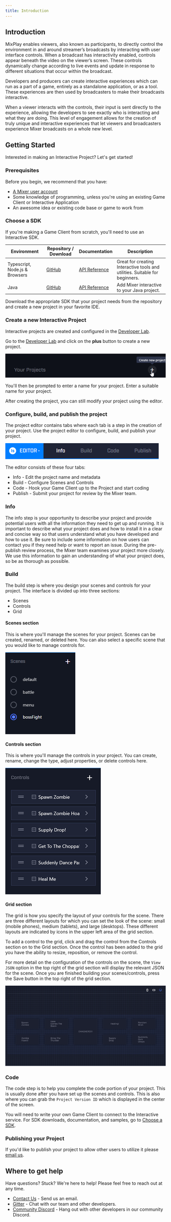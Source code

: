 ```yaml
---
title: Introduction
---
```


## Introduction

MixPlay enables viewers, also known as participants, to directly control the environment in and around streamer’s broadcasts by interacting with user interface controls. When a broadcast has interactivity enabled, controls appear beneath the video on the viewer’s screen. These controls dynamically change according to live events and update in response to different situations that occur within the broadcast.

Developers and producers can create interactive experiences which can run as a part of a game, entirely as a standalone application, or as a tool. These experiences are then used by broadcasters to make their broadcasts interactive.

When a viewer interacts with the controls, their input is sent directly to the experience, allowing the developers to see exactly who is interacting and what they are doing. This level of engagement allows for the creation of truly unique and interactive experiences that let viewers and broadcasters experience Mixer broadcasts on a whole new level.

## Getting Started

Interested in making an Interactive Project? Let's get started!

### Prerequisites
Before you begin, we recommend that you have:


- [A Mixer user account](https://watchbeam.zendesk.com/hc/en-us/articles/208104776-Creating-an-Account)
- Some knowledge of programming, unless you're using an existing Game Client or Interactive Application
- An awesome idea or existing code base or game to work from

### Choose a SDK

If you're making a Game Client from scratch, you'll need to use an Interactive SDK.

| Environment | Repository / Download | Documentation | Description |
| ----------- | ----------------------|---------------|-----------------|
| Typescript, Node.js & Browsers | [GitHub](https://github.com/mixer/interactive-node) | [API Reference](https://mixer.github.io/interactive-node) | Great for creating Interactive tools and utilities. Suitable for beginners. |
| Java | [GitHub](https://github.com/mixer/interactive-java) | [API Reference](https://mixer.github.io/interactive-java) | Add Mixer interactive to your Java project. |

Download the appropriate SDK that your project needs from the repository and create a new project in your favorite IDE.

### Create a new Interactive Project

Interactive projects are created and configured in the [Developer Lab](https://mixer.com/lab/interactive).

Go to the [Developer Lab](https://mixer.com/lab/interactive) and click on the **plus** button to create a new project.

![Screenshot showing the location of the create new project button](./studio/createNewProject.png?classes=caption "Screenshot shows the location of the Create new project button.")

You'll then be prompted to enter a name for your project. Enter a suitable name for your project.

After creating the project, you can still modify your project using the editor.

### Configure, build, and publish the project

The project editor contains tabs where each tab is a step in the creation of your project. Use the project editor to configure, build, and publish your project.

![studio editor tabs](./studio/editorTabs.png)

The editor consists of these four tabs:

- Info - Edit the project name and metadata
- Build - Configure Scenes and Controls
- Code - Hook your Game Client up to the Project and start coding
- Publish - Submit your project for review by the Mixer team.

### Info
The info step is your opportunity to describe your project and provide potential users with all the information they need to get up and running.
It is important to describe what your project does and how to install it in a clear and concise way so that users understand what you have developed and how to use it. Be sure to include some information on how users can contact you if they need help or want to report an issue.
During the pre-publish review process, the Mixer team examines your project more closely. We use this information to gain an understanding of what your project does, so be as thorough as possible.

### Build

The build step is where you design your scenes and controls for your project. The interface is divided up into three sections:

- Scenes
- Controls
- Grid

#### Scenes section

This is where you'll manage the scenes for your project. Scenes can be created, renamed, or deleted here. You can also select a specific scene that you would like to manage controls for.

![studio scenes](./studio/scenes.png)

#### Controls section

This is where you'll manage the controls in your project. You can create, rename, change the type, adjust properties, or delete controls here.

![studio controls](./studio/controls.png)

#### Grid section

The grid is how you specify the layout of your controls for the scene. There are three different layouts for which you can set the look of the scene: small (mobile phones), medium (tablets), and large (desktops). These different layouts are indicated by icons in the upper left area of the grid section.

To add a control to the grid, click and drag the control from the Controls section on to the Grid section. Once the control has been added to the grid you have the ability to resize, reposition, or remove the control.

For more detail on the configuration of the controls on the scene, the `View JSON` option in the top right of the grid section will display the relevant JSON for the scene.
Once you are finished building your scenes/controls, press the Save button in the top right of the grid section.

![studio grid](./studio/grid_with_controls.png)

### Code

The code step is to help you complete the code portion of your project. This is usually done after you have set up the scenes and controls. This is also where you can grab the `Project Version ID` which is displayed in the center of the screen.

You will need to write your own Game Client to connect to the Interactive service. For SDK downloads, documentation, and samples, go to [Choose a SDK](#choose-a-sdk).

### Publishing your Project

If you'd like to publish your project to allow other users to utilize it please [email us](mailto:mixerdevinfo@microsoft.com).


## Where to get help

Have questions? Stuck? We're here to help! Please feel free to reach out at any time.

- [Contact Us](mailto:mixerdevinfo@microsoft.com) - Send us an email.
- [Gitter](https://gitter.im/Mixer/developers) - Chat with our team and other developers.
- [Community Discord](https://discord.gg/mixer) - Hang out with other developers in our community Discord.
